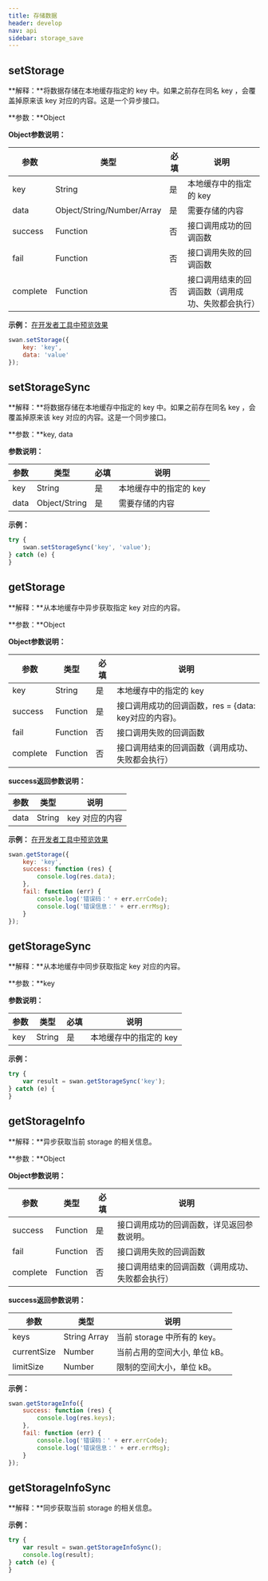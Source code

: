 ```yaml
---
title: 存储数据
header: develop
nav: api
sidebar: storage_save
---
```


setStorage
-----

**解释：**将数据存储在本地缓存指定的 key 中。如果之前存在同名 key ，会覆盖掉原来该 key 对应的内容。这是一个异步接口。

**参数：**Object

**Object参数说明：**

|参数 | 类型 | 必填 | 说明|
|---- | ---- | ---- | ---- |
|key |String | 是  | 本地缓存中的指定的 key|
|data  |  Object/String/Number/Array  | 是  | 需要存储的内容|
|success| Function |   否 |  接口调用成功的回调函数|
|fail  |  Function |   否  |接口调用失败的回调函数|
|complete   | Function   | 否 |  接口调用结束的回调函数（调用成功、失败都会执行）|

**示例：**
<a href="swanide://fragment/17cdc0c62288d1df2ce8bdc587bcaf211540397011" title="在开发者工具中预览效果" target="_blank">在开发者工具中预览效果</a>
```js
swan.setStorage({
    key: 'key',
    data: 'value'
});
```

setStorageSync
-----

**解释：**将数据存储在本地缓存中指定的 key 中。如果之前存在同名 key ，会覆盖掉原来该 key 对应的内容。这是一个同步接口。

**参数：**key, data

**参数说明：**

|参数 | 类型 | 必填 | 说明|
|---- | ---- | ---- | ---- |
|key |String | 是 |  本地缓存中的指定的 key|
|data |  Object/String |  是 |  需要存储的内容|

**示例：**

```js
try {
    swan.setStorageSync('key', 'value');
} catch (e) {
}
```


getStorage
-----

**解释：**从本地缓存中异步获取指定 key 对应的内容。

**参数：**Object

**Object参数说明：**

|参数 | 类型 | 必填 | 说明|
|---- | ---- | ---- | ---- |
|key |String | 是 |  本地缓存中的指定的 key|
|success |Function   | 是  | 接口调用成功的回调函数，res = {data: key对应的内容}。|
|fail  |  Function  |  否  | 接口调用失败的回调函数|
|complete  |  Function   | 否  | 接口调用结束的回调函数（调用成功、失败都会执行）|

**success返回参数说明：**

|参数 | 类型 |说明|
|---- | ---- | ---- |
|data   | String | key 对应的内容|

**示例：**
<a href="swanide://fragment/17cdc0c62288d1df2ce8bdc587bcaf211540397011" title="在开发者工具中预览效果" target="_blank">在开发者工具中预览效果</a>
```js
swan.getStorage({
    key: 'key',
    success: function (res) {
        console.log(res.data);
    },
    fail: function (err) {
        console.log('错误码：' + err.errCode);
        console.log('错误信息：' + err.errMsg);
    }
});
```

getStorageSync
-----

**解释：**从本地缓存中同步获取指定 key 对应的内容。

**参数：**key

**参数说明：**

|参数 | 类型 | 必填 | 说明|
|---- | ---- | ---- | ---- |
|key | String | 是 |  本地缓存中的指定的 key|

**示例：**

```js
try {
    var result = swan.getStorageSync('key');
} catch (e) {
}
```


getStorageInfo
-----

**解释：**异步获取当前 storage 的相关信息。

**参数：**Object

**Object参数说明：**

|参数 | 类型 | 必填 | 说明|
|---- | ---- | ---- | ---- |
|success |Function |   是  | 接口调用成功的回调函数，详见返回参数说明。|
|fail  |  Function  |  否  | 接口调用失败的回调函数|
|complete |   Function |   否 |  接口调用结束的回调函数（调用成功、失败都会执行）|


**success返回参数说明：**

|参数 | 类型 | 说明|
|---- | ---- | ---- |
|keys  |  String Array |   当前 storage 中所有的 key。|
|currentSize | Number | 当前占用的空间大小, 单位 kB。|
|limitSize |  Number |  限制的空间大小，单位 kB。|  


**示例：**

```js
swan.getStorageInfo({
    success: function (res) {
        console.log(res.keys);
    },
    fail: function (err) {
        console.log('错误码：' + err.errCode);
        console.log('错误信息：' + err.errMsg);
    }
});
```

getStorageInfoSync
-----

**解释：**同步获取当前 storage 的相关信息。

**示例：**

```js
try {
    var result = swan.getStorageInfoSync();
    console.log(result);
} catch (e) {
}
```
